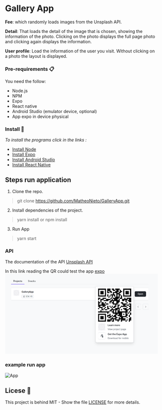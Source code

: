 # Gallery App

**Fee**: which randomly loads images from the Unsplash API.

**Detail**: That loads the detail of the image that is chosen, showing the information of the photo. Clicking on the photo displays the full page photo and clicking again displays the information.

**User profile**: Load the information of the user you visit. Without clicking on a photo the layout is displayed.

### Pre-requirements 📋
You need the follow:

- Node.js
- NPM
- Expo
- React native
- Android Studio (emulator device, optional)
- App expo in device physical

### Install 🔧

_To install the programs click in the links :_

- [Install Node](https://nodejs.org/en/)
- [Install Expo](https://docs.expo.dev/get-started/installation/)
- [Install Android Studio](https://docs.expo.dev/get-started/installation/)
- [Install React Native](https://reactnative.dev/docs/environment-setup)

## Steps run application

1. Clone the repo.
> git clone https://github.com/MatheoNieto/GalleryApp.git

2. Install dependencies of the project.
> yarn install or npm install

3. Run App
> yarn start 


### API

The documentation of the API [Unsplash API](https://unsplash.com/documentation#list-a-users-photos)

In this link reading the QR could test the app [expo](https://expo.dev/@matheonieto)
![QR expo](/Docs/qr.png)

### example run app
![App](/Docs/app.gif)

## Licese 📄
This project is behind MIT - Show the file [LICENSE](LICENSE) for more details.